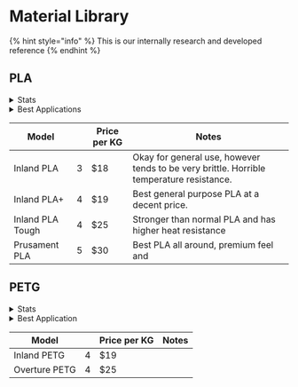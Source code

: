# Material Library

{% hint style="info" %}
This is our internally research and developed reference
{% endhint %}

## PLA

<details>

<summary>Stats</summary>

### Polylactic Acid&#x20;

**Print Temp:** 215-260°C (Hotend) 60-80°C (Bed)

**Glass Transition Temperature:** \~85°C

**Density:** 1.24 g/cm^3

**Tensile Strength:** \~37 GPA

**Flexural Modulus:** \~4 GPA

**Elongation:** \~4%

**Hyrdoscopic:** Yes

</details>

<details>

<summary>Best Applications</summary>

PLA is&#x20;

</details>

<table><thead><tr><th>Model</th><th data-type="rating" data-max="5"></th><th>Price per KG</th><th>Notes</th></tr></thead><tbody><tr><td>Inland PLA</td><td>3</td><td>$18</td><td>Okay for general use, however tends to be very brittle. Horrible temperature resistance.</td></tr><tr><td>Inland PLA+</td><td>4</td><td>$19</td><td>Best general purpose PLA at a decent price.</td></tr><tr><td>Inland PLA Tough</td><td>4</td><td>$25</td><td>Stronger than normal PLA and has higher heat resistance</td></tr><tr><td>Prusament PLA</td><td>5</td><td>$30</td><td>Best PLA all around, premium feel and</td></tr></tbody></table>

## PETG

<details>

<summary>Stats</summary>



**Print Temp:** 215-260°C (Hotend) 60-80°C (Bed)

**Glass Transition Temperature:** \~85°C

**Density:** 1.27 g/cm^3

**Tensile Strength:** \~28 GPA

**Flexural Modulus:** \~64 GPA

**Elongation:** \~25%

**Hyrdoscopic:** Yes



</details>

<details>

<summary>Best Application</summary>



</details>

<table><thead><tr><th>Model</th><th data-type="rating" data-max="5"></th><th>Price per KG</th><th>Notes</th></tr></thead><tbody><tr><td>Inland PETG</td><td>4</td><td>$19</td><td></td></tr><tr><td>Overture PETG</td><td>4</td><td>$25</td><td></td></tr></tbody></table>
